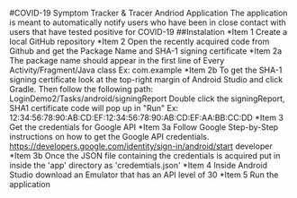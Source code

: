 #COVID-19 Symptom Tracker & Tracer Andriod Application
The application is meant to automatically notify users who have been in close contact with users that have tested positive for COVID-19
##Instalation
*Item 1
Create a local GitHub repository
*Item 2
Open the recently acquired code from Github and get the Package Name and SHA-1 signing certificate
   *Item 2a
   The package name should appear in the first line of Every Activity/Fragment/Java class
   Ex: com.example
   *Item 2b
   To get the SHA-1 signing certificate look at the top-right margin of Android Studio and click Gradle.
   Then follow the following path: LoginDemo2/Tasks/android/signingReport
   Double click the signingReport, SHA1 certificate code will pop up in "Run"
   Ex: 12:34:56:78:90:AB:CD:EF:12:34:56:78:90:AB:CD:EF:AA:BB:CC:DD
*Item 3
Get the credentials for Google API
   *Item 3a
   Follow Google Step-by-Step instructions on how to get the Google API credentials.
   https://developers.google.com/identity/sign-in/android/start developer
   *Item 3b
   Once the JSON file containing the credentials is acquired put in inside the 'app' directory as 'credemtials.json'
*Item 4
Inside Android Studio download an Emulator that has an API level of 30
*Item 5
Run the application